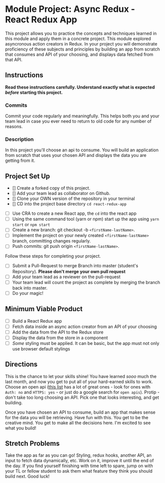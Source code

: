 # Module Project: Async Redux - React Redux App

This project allows you to practice the concepts and techniques learned in this module and apply them in a concrete project. This module explored asyncronous action creators in Redux. In your project you will demonstrate proficiency of these subjects and principles by building an app from scratch that consumes and API of your choosing, and displays data fetched from that API.

## Instructions

**Read these instructions carefully. Understand exactly what is expected _before_ starting this project.**

### Commits

Commit your code regularly and meaningfully. This helps both you and your team lead in case you ever need to return to old code for any number of reasons.

### Description

In this project you'll choose an api to consume. You will build an application from scratch that uses your chosen API and displays the data you are getting from it.

## Project Set Up

- [] Create a forked copy of this project.
- [] Add your team lead as collaborator on Github.
- [] Clone your OWN version of the repository in your terminal
- [] CD into the project base directory `cd react-redux-app`
- [ ] Use CRA to create a new React app, the `cd` into the react app
- [ ] Using the same command tool (yarn or npm) start up the app using `yarn start` or `npm start`
- [ ] Create a new branch: git checkout -b `<firstName-lastName>`.
- [ ] Implement the project on your newly created `<firstName-lastName>` branch, committing changes regularly.
- [ ] Push commits: git push origin `<firstName-lastName>`.

Follow these steps for completing your project.

- [ ] Submit a Pull-Request to merge <firstName-lastName> Branch into master (student's Repository). **Please don't merge your own pull request**
- [ ] Add your team lead as a reviewer on the pull-request
- [ ] Your team lead will count the project as complete by merging the branch back into master.
- [ ] Do your magic!

## Minimum Viable Product

- [ ] Build a React Redux app
- [ ] Fetch data inside an async action creator from an API of your choosing
- [ ] Add the data from the API to the Redux store
- [ ] Display the data from the store in a component
- [ ] _Some_ styling must be applied. It can be basic, but the app must not only use browser default stylings

## Directions

This is the chance to let your skills shine! You have learned _sooo_ much the last month, and now you get to put all of your hard-earned skills to work. Choose an open api ([this list](https://github.com/public-apis/public-apis) has a lot of great ones - look for ones with `Auth: no` and `HTTPS: yes` - or just do a google search for `open apis`). Protip - don't take too long choosing an API. Pick one that looks interesting, and get building.

Once you have chosen an API to consume, build an app that makes sense for the data you will be retrieving. Have fun with this. You get to be the creative mind. You get to make all the decisions here. I'm excited to see what you build!

## Stretch Problems

Take the app as far as you can go! Styling, redux hooks, another API, an input to fetch data dynamically, etc. Work on it, improve it until the end of the day. If you find yourself finishing with time left to spare, jump on with your TL or fellow student to ask them what feature they think you should build next. Good luck!
